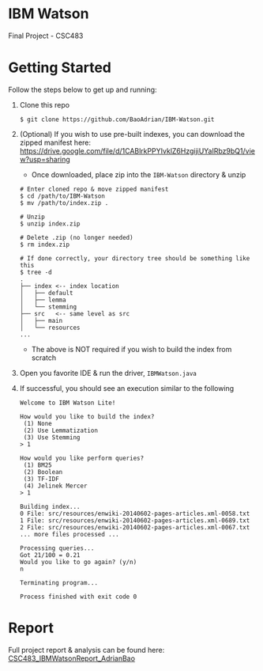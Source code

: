 # IBM Watson
Final Project - CSC483


# Getting Started
Follow the steps below to get up and running:
1. Clone this repo
    ```
    $ git clone https://github.com/BaoAdrian/IBM-Watson.git
    ```
2. (Optional) If you wish to use pre-built indexes, you can download the zipped manifest here: https://drive.google.com/file/d/1CABlrkPPYIvklZ6HzgijiUYaIRbz9bQ1/view?usp=sharing
   - Once downloaded, place zip into the `IBM-Watson` directory & unzip
    ```
    # Enter cloned repo & move zipped manifest
    $ cd /path/to/IBM-Watson
    $ mv /path/to/index.zip .
   
    # Unzip
    $ unzip index.zip
   
    # Delete .zip (no longer needed)
    $ rm index.zip
   
    # If done correctly, your directory tree should be something like this
    $ tree -d
    .
    ├── index <-- index location
    │   ├── default
    │   ├── lemma
    │   └── stemming
    ├── src   <-- same level as src
    │   ├── main
    │   └── resources
    ...
    ```
   - The above is NOT required if you wish to build the index from scratch
   
3. Open you favorite IDE & run the driver, `IBMWatson.java`
4. If successful, you should see an execution similar to the following
    ```
    Welcome to IBM Watson Lite!
    
    How would you like to build the index?
     (1) None
     (2) Use Lemmatization
     (3) Use Stemming
    > 1
    
    How would you like perform queries?
     (1) BM25
     (2) Boolean
     (3) TF-IDF
     (4) Jelinek Mercer
    > 1
   
    Building index...
    0 File: src/resources/enwiki-20140602-pages-articles.xml-0058.txt
    1 File: src/resources/enwiki-20140602-pages-articles.xml-0689.txt
    2 File: src/resources/enwiki-20140602-pages-articles.xml-0067.txt
    ... more files processed ...
   
    Processing queries...
    Got 21/100 = 0.21
    Would you like to go again? (y/n)
    n
    
    Terminating program...
    
    Process finished with exit code 0
    ```
 
# Report
Full project report & analysis can be found here: [CSC483_IBMWatsonReport_AdrianBao](./CSC483_IBMWatsonReport_AdrianBao.pdf)